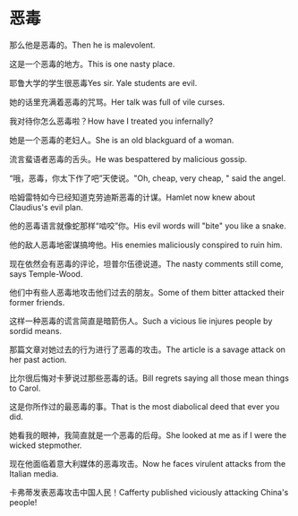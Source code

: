 # 恶毒

<p><span class="chinese">那么他是恶毒的。</span><span class="english">Then he is malevolent.</span></p>

<p><span class="chinese">这是一个恶毒的地方。</span><span class="english">This is one nasty place.</span></p>

<p><span class="chinese">耶鲁大学的学生很恶毒</span><span class="english">Yes sir. Yale students are evil.</span></p>

<p><span class="chinese">她的话里充满着恶毒的咒骂。</span><span class="english">Her talk was full of vile curses.</span></p>

<p><span class="chinese">我对待你怎么恶毒啦？</span><span class="english">How have I treated you infernally?</span></p>

<p><span class="chinese">她是一个恶毒的老妇人。</span><span class="english">She is an old blackguard of a woman.</span></p>

<p><span class="chinese">流言蜚语者恶毒的舌头。</span><span class="english">He was bespattered by malicious gossip.</span></p>

<p><span class="chinese">“哦，恶毒，你太下作了吧”天使说。</span><span class="english">"Oh, cheap, very cheap, " said the angel.</span></p>

<p><span class="chinese">哈姆雷特如今已经知道克劳迪斯恶毒的计谋。</span><span class="english">Hamlet now knew about Claudius's evil plan.</span></p>

<p><span class="chinese">他的恶毒语言就像蛇那样“啮咬”你。</span><span class="english">His evil words will "bite" you like a snake.</span></p>

<p><span class="chinese">他的敌人恶毒地密谋搞垮他。</span><span class="english">His enemies maliciously conspired to ruin him.</span></p>

<p><span class="chinese">现在依然会有恶毒的评论，坦普尔伍德说道。</span><span class="english">The nasty comments still come, says Temple-Wood.</span></p>

<p><span class="chinese">他们中有些人恶毒地攻击他们过去的朋友。</span><span class="english">Some of them bitter attacked their former friends.</span></p>

<p><span class="chinese">这样一种恶毒的谎言简直是暗箭伤人。</span><span class="english">Such a vicious lie injures people by sordid means.</span></p>

<p><span class="chinese">那篇文章对她过去的行为进行了恶毒的攻击。</span><span class="english">The article is a savage attack on her past action.</span></p>

<p><span class="chinese">比尔很后悔对卡萝说过那些恶毒的话。</span><span class="english">Bill regrets saying all those mean things to Carol.</span></p>

<p><span class="chinese">这是你所作过的最恶毒的事。</span><span class="english">That is the most diabolical deed that ever you did.</span></p>

<p><span class="chinese">她看我的眼神，我简直就是一个恶毒的后母。</span><span class="english">She looked at me as if I were the wicked stepmother.</span></p>

<p><span class="chinese">现在他面临着意大利媒体的恶毒攻击。</span><span class="english">Now he faces virulent attacks from the Italian media.</span></p>

<p><span class="chinese">卡弗蒂发表恶毒攻击中国人民！</span><span class="english">Cafferty published viciously attacking China's people!</span></p>

